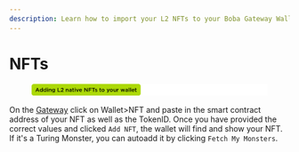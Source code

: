 ```yaml
---
description: Learn how to import your L2 NFTs to your Boba Gateway Wallet
---
```


# NFTs

<figure><img src="../../.gitbook/assets/adding L2 native NFTs to your wallet.png" alt=""><figcaption></figcaption></figure>

On the [Gateway](https://gateway.boba.network) click on Wallet>NFT and paste in the smart contract address of your NFT as well as the TokenID. Once you have provided the correct values and clicked `Add NFT`, the wallet will find and show your NFT. If it's a Turing Monster, you can autoadd it by clicking `Fetch My Monsters`.
